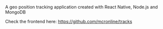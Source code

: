 A geo position tracking application created with React Native, Node.js and MongoDB

Check the frontend here: https://github.com/mcronline/tracks